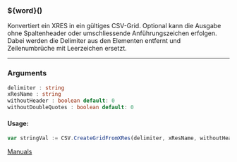 ﻿### ${word}()
Konvertiert ein XRES in ein gültiges CSV-Grid. Optional kann die Ausgabe ohne Spaltenheader oder umschliessende Anführungszeichen erfolgen. Dabei werden die Delimiter aus den Elementen entfernt und Zeilenumbrüche mit Leerzeichen ersetzt.

----

### Arguments
```ts
delimiter : string
xResName : string
withoutHeader : boolean default: 0
withoutDoubleQuotes : boolean default: 0
```
#### Usage:
```ts
var stringVal := CSV.CreateGridFromXRes(delimiter, xResName, withoutHeader, withoutDoubleQuotes)
```

[Manuals](https://manuals.opacc.ch/docs/doku2401/F-Script/ScriptBlockFunc.CSV.CreateGridFromXRes.html)
